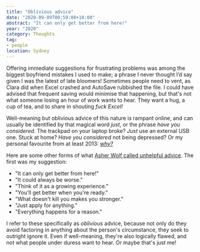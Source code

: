 ```yaml
---
title: "Oblivious advice"
date: "2020-09-09T00:59:00+10:00"
abstract: "It can only get better from here!"
year: "2020"
category: Thoughts
tag:
- people
location: Sydney
---
```

Offering immediate suggestions for frustrating problems was among the biggest boyfriend mistakes I used to make; a phrase I never thought I’d say given I was the latest of late bloomers! Sometimes people need to vent, as Clara did when Excel crashed and AutoSave rubbished the file. I could have advised that frequent saving would minimise that happening, but that's not what someone losing an hour of work wants to hear. They want a hug, a cup of tea, and to share in shouting *fuck Excel!*

Well-meaning but oblivious advice of this nature is rampant online, and can usually be identified by that magical word *just*, or the phrase *have you considered*. The trackpad on your laptop broke? *Just* use an external USB one. Stuck at home? *Have you considered* not being depressed? Or my personal favourite from at least 2013: *[why?](https://rubenerd.com/when-people-answer-questions-with-why/)*

Here are some other forms of what [Asher Wolf called unhelpful advice](https://twitter.com/Asher_Wolf/status/1303244722299838464). The first was my suggestion:

* "It can only get better from here!"
* "It could always be worse."
* "Think of it as a growing experience."
* "You’ll get better when you're ready."
* "What doesn't kill you makes you stronger."
* "Just apply for anything."
* "Everything happens for a reason."

I refer to these specifically as *oblivious* advice, because not only do they avoid factoring in anything about the person's circumstance, they seek to outright ignore it. Even if well-meaning, they're also logically flawed, and not what people under duress want to hear. Or maybe that's just me!

